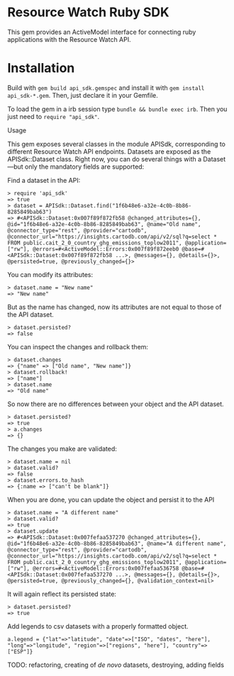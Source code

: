 # Resource Watch Ruby SDK

This gem provides an ActiveModel interface for connecting ruby applications with the Resource Watch API.

# Installation #

Build with `gem build api_sdk.gemspec` and install it with `gem install api_sdk-*.gem`. Then, just declare it in your Gemfile.

To load the gem in a irb session type `bundle && bundle exec irb`. Then you just need to `require "api_sdk"`.

Usage

This gem exposes several classes in the module APISdk, corresponding to different Resource Watch API endpoints. Datasets are exposed as the APISdk::Dataset class. Right now, you can do several things with a Dataset &mdash;but only the mandatory fields are supported:


Find a dataset in the API:


```
> require 'api_sdk'
=> true 
> dataset = APISdk::Dataset.find("1f6b48e6-a32e-4c0b-8b86-8285849bab63")      
=> #<APISdk::Dataset:0x007f89f872fb58 @changed_attributes={}, @id="1f6b48e6-a32e-4c0b-8b86-8285849bab63", @name="Old name", @connector_type="rest", @provider="cartodb", @connector_url="https://insights.cartodb.com/api/v2/sql?q=select * FROM public.cait_2_0_country_ghg_emissions_toplow2011", @application=["rw"], @errors=#<ActiveModel::Errors:0x007f89f872eeb0 @base=#<APISdk::Dataset:0x007f89f872fb58 ...>, @messages={}, @details={}>, @persisted=true, @previously_changed={}>
```

You can modify its attributes:


```
> dataset.name = "New name"
=> "New name" 
```

But as the name has changed, now its attributes are not equal to those of the API dataset.


```
> dataset.persisted?
=> false
```

You can inspect the changes and rollback them:
```
> dataset.changes
=> {"name" => ["Old name", "New name"]}
> dataset.rollback!
=> ["name"]
> dataset.name
=> "Old name"
```

So now there are no differences between your object and the API dataset.


```
> dataset.persisted?
=> true
> a.changes
=> {}
```

The changes you make are validated:


```
> dataset.name = nil
> dataset.valid?
=> false
> dataset.errors.to_hash
=> {:name => ["can't be blank"]}
```

When you are done, you can update the object and persist it to the API

``` 
> dataset.name = "A different name"
> dataset.valid?
=> true
> dataset.update
=> #<APISdk::Dataset:0x007fefaa537270 @changed_attributes={}, @id="1f6b48e6-a32e-4c0b-8b86-8285849bab63", @name="A different name", @connector_type="rest", @provider="cartodb", @connector_url="https://insights.cartodb.com/api/v2/sql?q=select * FROM public.cait_2_0_country_ghg_emissions_toplow2011", @application=["rw"], @errors=#<ActiveModel::Errors:0x007fefaa536758 @base=#<APISdk::Dataset:0x007fefaa537270 ...>, @messages={}, @details={}>, @persisted=true, @previously_changed={}, @validation_context=nil>                                                       

```

It will again reflect its persisted state:

``` 
> dataset.persisted?
=> true
```

Add legends to csv datasets with a properly formatted object.

```
a.legend = {"lat"=>"latitude", "date"=>["ISO", "dates", "here"], "long"=>"longitude", "region"=>["regions", "here"], "country"=>["ESP"]}
```															     


TODO: refactoring, creating of _de novo_ datasets, destroying, adding fields
